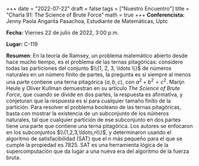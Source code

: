 +++
date  = "2022-07-22"
draft = false
tags  = ["Nuestro Encuentro"]
title = "Charla 91: The Science of Brute Force"
math  = true
+++
**Conferencista:** Jenny Paola Angarita Pasachoa, Estudiante de Matemáticas, Uptc

**Fecha:** Viernes 22 de julio de 2022, 3:00 p.m.

**Lugar:** C-119 

**Resumen**: En la teoría de Ramsey, un problema matemático abierto desde hace mucho tiempo, es el problema de las ternas pitagóricas: considere todas las particiones del conjunto $\\{1, 2, 3, \ldots \\}$ de números naturales en un número finito de partes, la pregunta es si siempre al menos una parte contiene una terna pitagórica $(a, b, c)$, con $a^2 + b^2 = c^2$. Marijn Heule y Oliver Kullman demuestran en su artículo *The Science of Brute Force*, que cuando se divide en dos partes, la respuesta es afirmativa, y conjeturan que la respuesta es sí para cualquier tamaño finito de la partición. Para resolver el problema booleano de las ternas pitagóricas, basta con mostrar la existencia de un subconjunto de los números naturales, tal que cualquier partición de ese subconjunto en dos partes tiene una parte que contiene una terna pitagórica. Los autores se enfocaron en los subconjuntos $\\{1,2,3,\ldots,n\\}$, y determinaron usando el algoritmo de satisfacibilidad (SAT) que el n más pequeño para el que se cumple la propiedad es 7825. SAT es una herramienta lógica de la supercomputación que da lugar a una nueva era del algoritmo de la fuerza bruta. 
